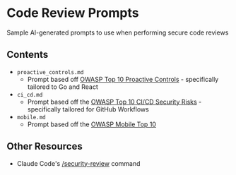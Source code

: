 # Code Review Prompts

Sample AI-generated prompts to use when performing secure code reviews

## Contents

- `proactive_controls.md`
	- Prompt based off [OWASP Top 10 Proactive Controls](https://top10proactive.owasp.org/) - specifically tailored to Go and React
- `ci_cd.md`
	- Prompt based off the [OWASP Top 10 CI/CD Security Risks](https://owasp.org/www-project-top-10-ci-cd-security-risks/) - specifically tailored for GitHub Workflows
- `mobile.md`
	- Prompt based off the [OWASP Mobile Top 10](https://owasp.org/www-project-mobile-top-10/)

## Other Resources

- Claude Code's [/security-review](https://github.com/anthropics/claude-code-security-review/tree/main?tab=readme-ov-file#security-review-slash-command) command
